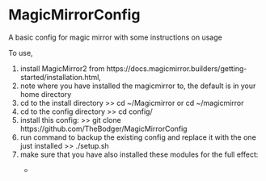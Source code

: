 # MagicMirrorConfig

A basic config for magic mirror with some instructions on usage

To use,
<ol>
<li>
install MagicMirror2 from https://docs.magicmirror.builders/getting-started/installation.html, 
</li>
  <li>
    note where you have installed the magicmirror to, the default is in your home directory
  </li>
  <li>
    cd to the install directory >> cd ~/Magicmirror or cd ~/magicmirror
  </li>
  <li>
    cd to the config directory >> cd config/
  </li>
  <li>
    install this config: >> git clone https://github.com/TheBodger/MagicMirrorConfig
  </li>
  <li>
    run  command to backup the existing config and replace it with the one just installed >> ./setup.sh
  </li>
  <li>
    make sure that you have also installed these modules for the full effect:
  </li>
  <ul>
  <li></li>
  </ul>
</ol>  
